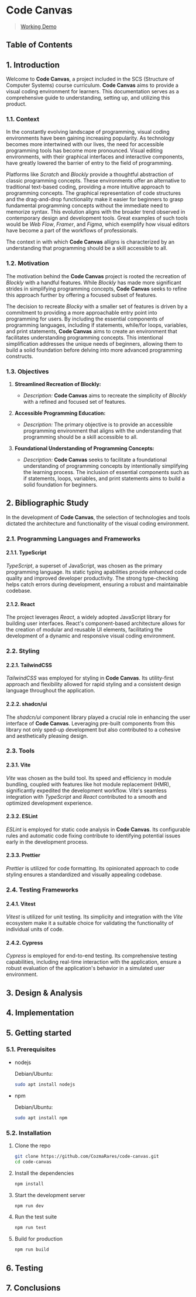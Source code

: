 # Code Canvas

> [Working Demo](https://code-canvas.raru.dev/)

## Table of Contents

## 1. Introduction

Welcome to **Code Canvas**, a project included in the SCS (Structure of Computer
Systems) course curriculum. **Code Canvas** aims to provide a visual coding environment
for learners. This documentation serves as a comprehensive guide to understanding,
setting up, and utilizing this product.

### 1.1. Context

In the constantly evolving landscape of programming, visual coding environments
have been gaining increasing popularity. As technology becomes more intertwined
with our lives, the need for accessible programming tools has become more
pronounced. Visual editing environments, with their graphical interfaces and
interactive components, have greatly lowered the barrier of entry to the field
of programming.

Platforms like _Scratch_ and _Blockly_ provide a thoughtful abstraction of classic
programming concepts. These environments offer an alternative to traditional
text-based coding, providing a more intuitive approach to programming concepts.
The graphical representation of code structures and the drag-and-drop
functionality make it easier for beginners to grasp fundamental programming
concepts without the immediate need to memorize syntax. This evolution aligns
with the broader trend observed in contemporary design and development tools.
Great examples of such tools would be _Web Flow_, _Framer_, and _Figma_, which
exemplify how visual editors have become a part of the workflows of professionals.

The context in with which **Code Canvas** alligns is characterized by an understanding
that programming should be a skill accessible to all.

### 1.2. Motivation

The motivation behind the **Code Canvas** project is rooted the recreation of
_Blockly_ with a handful features. While _Blockly_ has made more significant
strides in simplifying programming concepts, **Code Canvas** seeks to refine
this approach further by offering a focused subset of features.

The decision to recreate _Blocky_ with a smaller set of features is driven by a
commitment to providing a more approachable entry point into programming for users.
By including the essential components of programming languages, including if
statements, while/for loops, variables, and print statements, **Code Canvas** aims
to create an environment that facilitates understanding programming concepts.
This intentional simplification addresses the unique needs of beginners, allowing
them to build a solid foundation before delving into more advanced programming constructs.

### 1.3. Objectives

1. **Streamlined Recreation of Blockly:**

   - _Description:_ **Code Canvas** aims to recreate the simplicity of _Blockly_
     with a refined and focused set of features.

2. **Accessible Programming Education:**

   - _Description:_ The primary objective is to provide an accessible programming
     environment that aligns with the understanding that programming should be a
     skill accessible to all.

3. **Foundational Understanding of Programming Concepts:**
   - _Description:_ **Code Canvas** seeks to facilitate a foundational understanding
     of programming concepts by intentionally simplifying the learning process.
     The inclusion of essential components such as if statements, loops, variables,
     and print statements aims to build a solid foundation for beginners.

## 2. Bibliographic Study

In the development of **Code Canvas**, the selection of technologies and tools
dictated the architecture and functionality of the visual coding environment.

### 2.1. Programming Languages and Frameworks

#### 2.1.1. TypeScript

_TypeScript_, a superset of JavaScript, was chosen as the primary programming
language. Its static typing apabilities provide enhanced code quality and
improved developer productivity. The strong type-checking helps catch errors
during development, ensuring a robust and maintainable codebase.

#### 2.1.2. React

The project leverages _React_, a widely adopted JavaScript library for building
user interfaces. React's component-based architecture allows for the creation of
modular and reusable UI elements, facilitating the development of a dynamic
and responsive visual coding environment.

### 2.2. Styling

#### 2.2.1. TailwindCSS

_TailwindCSS_ was employed for styling in **Code Canvas**. Its utility-first
approach and flexibility allowed for rapid styling and a consistent design
language throughout the application.

#### 2.2.2. shadcn/ui

The _shadcn/ui_ component library played a crucial role in enhancing the user
interface of **Code Canvas**. Leveraging pre-built components from this library
not only sped-up development but also contributed to a cohesive and aesthetically
pleasing design.

### 2.3. Tools

#### 2.3.1. Vite

_Vite_ was chosen as the build tool. Its speed and efficiency in module
bundling, coupled with features like hot module replacement (HMR), significantly
expedited the development workflow. Vite's seamless integration with _TypeScript_
and _React_ contributed to a smooth and optimized development experience.

#### 2.3.2. ESLint

_ESLint_ is employed for static code analysis in **Code Canvas**. Its configurable
rules and automatic code fixing contribute to identifying potential issues early
in the development process.

#### 2.3.3. Prettier

_Prettier_ is utilized for code formatting. Its opinionated approach to code
styling ensures a standardized and visually appealing codebase.

### 2.4. Testing Frameworks

#### 2.4.1. Vitest

_Vitest_ is utilized for unit testing. Its simplicity and integration with the
_Vite_ ecosystem make it a suitable choice for validating the functionality of
individual units of code.

#### 2.4.2. Cypress

_Cypress_ is employed for end-to-end testing. Its comprehensive testing capabilities,
including real-time interaction with the application, ensure a robust evaluation
of the application's behavior in a simulated user environment.

## 3. Design & Analysis

## 4. Implementation

## 5. Getting started

### 5.1. Prerequisites

- nodejs

  Debian/Ubuntu:

  ```sh
  sudo apt install nodejs
  ```

- npm

  Debian/Ubuntu:

  ```sh
  sudo apt install npm
  ```

### 5.2. Installation

1. Clone the repo

   ```sh
   git clone https://github.com/CozmaRares/code-canvas.git
   cd code-canvas
   ```

2. Install the dependencies

   ```sh
   npm install
   ```

3. Start the development server

   ```sh
   npm run dev
   ```

4. Run the test suite

   ```sh
   npm run test
   ```

5. Build for production

   ```sh
   npm run build
   ```

## 6. Testing

## 7. Conclusions
